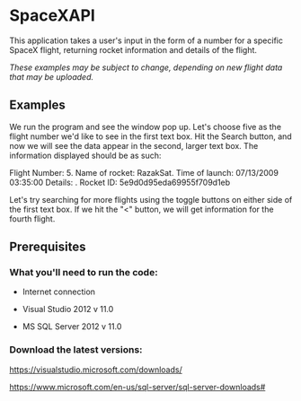 # SpaceXAPI
This application takes a user's input in the form of a number for a specific SpaceX flight, returning rocket information and details of the flight.

*These examples may be subject to change, depending on new flight data that may be uploaded.*

## Examples
We run the program and see the window pop up. Let's choose five as the flight number we'd like to see in the first text box.
Hit the Search button, and now we will see the data appear in the second, larger text box.
The information displayed should be as such:

Flight Number: 5. Name of rocket: RazakSat. Time of launch: 07/13/2009 03:35:00 Details: . Rocket ID: 5e9d0d95eda69955f709d1eb

Let's try searching for more flights using the toggle buttons on either side of the first text box. If we hit the "<" button, we will get information for the fourth flight.

## Prerequisites

### What you'll need to run the code:

* Internet connection

* Visual Studio 2012 v 11.0

* MS SQL Server 2012 v 11.0

### Download the latest versions:

https://visualstudio.microsoft.com/downloads/

https://www.microsoft.com/en-us/sql-server/sql-server-downloads# 
